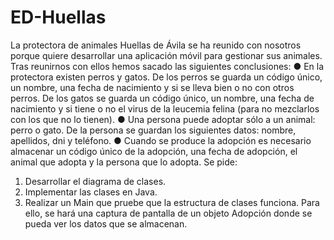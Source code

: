 # ED-Huellas
La protectora de animales Huellas de Ávila se ha reunido con nosotros porque quiere
desarrollar una aplicación móvil para gestionar sus animales. Tras reunirnos con ellos
hemos sacado las siguientes conclusiones:
● En la protectora existen perros y gatos. De los perros se guarda un código único, un
nombre, una fecha de nacimiento y si se lleva bien o no con otros perros. De los
gatos se guarda un código único, un nombre, una fecha de nacimiento y si tiene o no
el virus de la leucemia felina (para no mezclarlos con los que no lo tienen).
● Una persona puede adoptar sólo a un animal: perro o gato. De la persona se
guardan los siguientes datos: nombre, apellidos, dni y teléfono.
● Cuando se produce la adopción es necesario almacenar un código único de la
adopción, una fecha de adopción, el animal que adopta y la persona que lo adopta.
Se pide:
1. Desarrollar el diagrama de clases.
2. Implementar las clases en Java.
3. Realizar un Main que pruebe que la estructura de clases funciona. Para ello, se hará
una captura de pantalla de un objeto Adopción donde se pueda ver los datos que se
almacenan.
